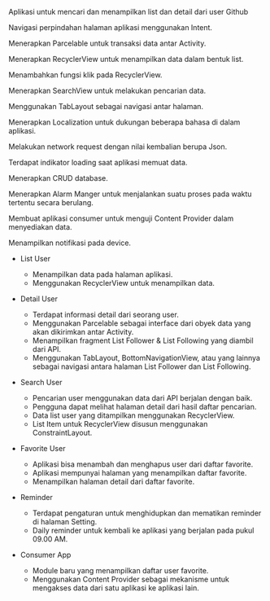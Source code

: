 Aplikasi untuk mencari dan menampilkan list dan detail dari user Github

Navigasi perpindahan halaman aplikasi menggunakan Intent.

Menerapkan Parcelable untuk transaksi data antar Activity.

Menerapkan RecyclerView untuk menampilkan data dalam bentuk list.

Menambahkan fungsi klik pada RecyclerView.

Menerapkan SearchView untuk melakukan pencarian data.

Menggunakan TabLayout sebagai navigasi antar halaman.

Menerapkan Localization untuk dukungan beberapa bahasa di dalam aplikasi.

Melakukan network request dengan nilai kembalian berupa Json.

Terdapat indikator loading saat aplikasi memuat data.

Menerapkan CRUD database.

Menerapkan Alarm Manger untuk menjalankan suatu proses pada waktu tertentu secara berulang.

Membuat aplikasi consumer untuk menguji Content Provider dalam menyediakan data.

Menampilkan notifikasi pada device.

* List User
  * Menampilkan data pada halaman aplikasi.
  * Menggunakan RecyclerView untuk menampilkan data.

* Detail User
  * Terdapat informasi detail dari seorang user.
  * Menggunakan Parcelable sebagai interface dari obyek data yang akan dikirimkan antar Activity.
  * Menampilkan fragment List Follower & List Following yang diambil dari API.
  * Menggunakan TabLayout, BottomNavigationView, atau yang lainnya sebagai navigasi antara halaman List Follower dan List Following.

* Search User
  * Pencarian user menggunakan data dari API berjalan dengan baik.
  * Pengguna dapat melihat halaman detail dari hasil daftar pencarian.
  * Data list user yang ditampilkan menggunakan RecyclerView.
  * List Item untuk RecyclerView disusun menggunakan ConstraintLayout.

* Favorite User
  * Aplikasi bisa menambah dan menghapus user dari daftar favorite.
  * Aplikasi mempunyai halaman yang menampilkan daftar favorite.
  * Menampilkan halaman detail dari daftar favorite.

* Reminder
  * Terdapat pengaturan untuk menghidupkan dan mematikan reminder di halaman Setting.
  * Daily reminder untuk kembali ke aplikasi yang berjalan pada pukul 09.00 AM.

* Consumer App
  * Module baru yang menampilkan daftar user favorite.
  * Menggunakan Content Provider sebagai mekanisme untuk mengakses data dari satu aplikasi ke aplikasi lain.

